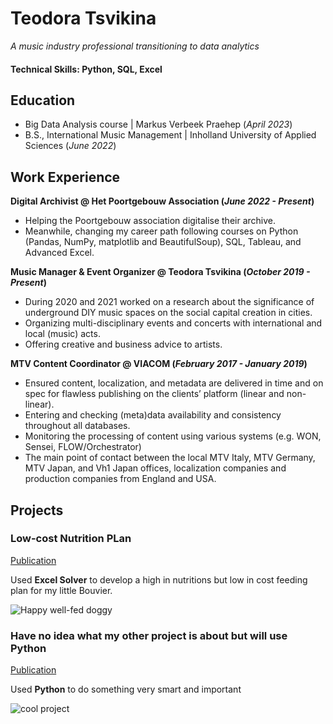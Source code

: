 # Teodora Tsvikina
<i>A music industry professional transitioning to data analytics </i>

#### Technical Skills: Python, SQL, Excel
## Education						       		
- Big Data Analysis course	| Markus Verbeek Praehep (_April 2023_)	 			        		
- B.S., International Music Management | Inholland University of Applied Sciences (_June 2022_)

## Work Experience
**Digital Archivist @ Het Poortgebouw Association (_June 2022 - Present_)**
- Helping the Poortgebouw association digitalise their archive.
- Meanwhile, changing my career path following courses on Python (Pandas, NumPy, matplotlib and BeautifulSoup), SQL, Tableau, and Advanced Excel.

**Music Manager & Event Organizer @ Teodora Tsvikina (_October 2019 - Present_)**
- During 2020 and 2021 worked on a research about the significance of underground DIY music spaces on the social capital creation in cities.
- Organizing multi-disciplinary events and concerts with international and local (music) acts.
- Offering creative and business advice to artists.

**MTV Content Coordinator @ VIACOM (_February 2017 - January 2019_)**
- Ensured content, localization, and metadata are delivered in time and on spec for flawless publishing on the clients’ platform (linear and non-linear).
- Entering and checking (meta)data availability and consistency throughout all databases.
- Monitoring the processing of content using various systems (e.g. WON, Sensei, FLOW/Orchestrator)
- The main point of contact between the local MTV Italy, MTV Germany, MTV Japan, and Vh1 Japan offices, localization companies and production companies from England and USA.

## Projects
### Low-cost Nutrition PLan  
[Publication](https://www./22/8/8)

Used **Excel Solver** to develop a high in nutritions but low in cost feeding plan for my little Bouvier.

![Happy well-fed doggy](/assets/img/happy_dog_file.jpeg)

### Have no idea what my other project is about but will use Python
[Publication](https://www.m)

Used **Python** to do something very smart and important

![cool project](/assets/img/pythonstuff.jpeg)

